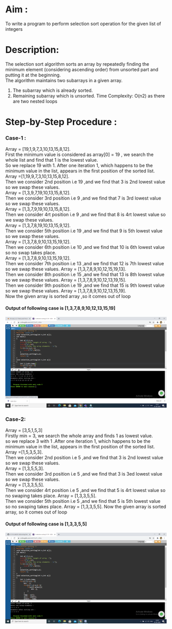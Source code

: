 # Aim :
To write a program to perform selection sort operation for the given list of integers
# Description:
The selection sort algorithm sorts an array by repeatedly finding the minimum element (considering ascending order) from unsorted part and putting it at the beginning.                                       
The algorithm maintains two subarrays in a given array.

1) The subarray which is already sorted.
2) Remaining subarray which is unsorted.
Time Complexity: O(n2) as there are two nested loops
# Step-by-Step Procedure : 
### Case-1 :
Array = [19,1,9,7,3,10,13,15,8,12].                                                                     
First the minimum value is considered as array[0] = 19 , we search the whole list and find that 1 is the lowest value.                                                                                       
So we replace 19 with 1. After one iteration 1, which happens to be the minimum value in the list, appears in the first position of the sorted list.                                                       
Array =[1,19,9,7,3,10,13,15,8,12].                                                                     
Then we consider 2nd position i.e 19 ,and we find that 3 is 2nd lowest value so we swap these values.   
Array = [1,3,9,7,19,10,13,15,8,12].                                                                     
Then we consider 3rd position i.e 9 ,and we find that 7 is 3rd lowest value so we swap these values.   
Array = [1,3,7,9,19,10,13,15,8,12].                                                                     
Then we consider 4rt position i.e 9 ,and we find that 8 is 4rt lowest value so we swap these values.   
Array = [1,3,7,8,19,10,13,15,9,12].                                                                     
Then we consider 5th position i.e 19 ,and we find that 9 is 5th lowest value so we swap these values.   
Array = [1,3,7,8,9,10,13,15,19,12].                                                                     
Then we consider 6th position i.e 10 ,and we find that 10 is 6th lowest value so no swap takes place.   
Array = [1,3,7,8,9,10,13,15,19,12].                                                                     
Then we consider 7th position i.e 13 ,and we find that 12 is 7th lowest value so we swap these values. 
Array = [1,3,7,8,9,10,12,15,19,13].                                                                     
Then we consider 8th position i.e 15 ,and we find that 13 is 8th lowest value so we swap these values. 
Array = [1,3,7,8,9,10,12,13,19,15].                                                                     
Then we consider 9th position i.e 19 ,and we find that 15 is 9th lowest value so we swap these values. 
Array = [1,3,7,8,9,10,12,13,15,19].                                                                     
Now the given array is sorted array ,so it comes out of loop
#### Output of following case is [1,3,7,8,9,10,12,13,15,19]
![Output](selection_sorting.png)
### Case-2:
Array = [3,5,1,5,3]                                                                                     
Firstly min = 3, we search the whole array and finds 1 as lowest value.                                 
so we replace 3 with 1 .After one iteration 1, which happens to be the minimum value in the list, appears in the first position of the sorted list.                                                       
Array =[1,5,3,5,3].                                                                     
Then we consider 2nd position i.e 5 ,and we find that 3 is 2nd lowest value so we swap these values.   
Array = [1,3,5,5,3].                                                                                   
Then we consider 3rd position i.e 5 ,and we find that 3 is 3ed lowest value so we swap these values.   
Array = [1,3,3,5,5].                                                                                   
Then we consider 4rt position i.e 5 ,and we find that 5 is 4rt lowest value so no swaping takes place. 
Array = [1,3,3,5,5].                                                                                   
Then we consider 5th position i.e 5 ,and we find that 5 is 5th lowest value so no swaping takes place. 
Array = [1,3,3,5,5].
Now the given array is sorted array, so it comes out of loop 
#### Output of following case is [1,3,3,5,5]
![Repeting elements](selection_sort_repeating_elements.png)
